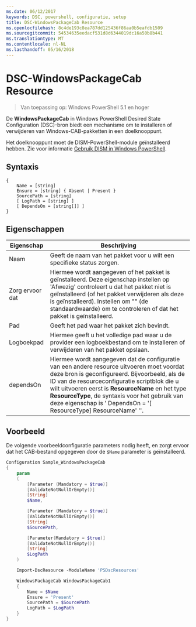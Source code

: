 ```yaml
---
ms.date: 06/12/2017
keywords: DSC, powershell, configuratie, setup
title: DSC-WindowsPackageCab Resource
ms.openlocfilehash: 8c4de193c8ea787dd125436f86aa0b5eafdb1509
ms.sourcegitcommit: 54534635eedacf531d8d6344019dc16a50b8b441
ms.translationtype: MT
ms.contentlocale: nl-NL
ms.lasthandoff: 05/16/2018
---
```

# <a name="dsc-windowspackagecab-resource"></a>DSC-WindowsPackageCab Resource

> Van toepassing op: Windows PowerShell 5.1 en hoger

De **WindowsPackageCab** in Windows PowerShell Desired State Configuration (DSC)-bron biedt een mechanisme om te installeren of verwijderen van Windows-CAB-pakketten in een doelknooppunt.

Het doelknooppunt moet de DISM-PowerShell-module geïnstalleerd hebben. Zie voor informatie [Gebruik DISM in Windows PowerShell](https://msdn.microsoft.com/en-us/windows/hardware/commercialize/manufacture/desktop/use-dism-in-windows-powershell-s14).


## <a name="syntax"></a>Syntaxis

```
{
    Name = [string]
    Ensure = [string] { Absent | Present }
    SourcePath = [string]
    [ LogPath = [string] ]
    [ DependsOn = [string[]] ]
}
```

## <a name="properties"></a>Eigenschappen

|  Eigenschap  |  Beschrijving   |
|---|---|
| Naam| Geeft de naam van het pakket voor u wilt een specifieke status zorgen.|
| Zorg ervoor dat| Hiermee wordt aangegeven of het pakket is geïnstalleerd. Deze eigenschap instellen op 'Afwezig' controleert u dat het pakket niet is geïnstalleerd (of het pakket verwijderen als deze is geïnstalleerd). Instellen om "" (de standaardwaarde) om te controleren of dat het pakket is geïnstalleerd.|
| Pad| Geeft het pad waar het pakket zich bevindt.|
| Logboekpad| Hiermee geeft u het volledige pad waar u de provider een logboekbestand om te installeren of verwijderen van het pakket opslaan.|
| dependsOn | Hiermee wordt aangegeven dat de configuratie van een andere resource uitvoeren moet voordat deze bron is geconfigureerd. Bijvoorbeeld, als de ID van de resourceconfiguratie scriptblok die u wilt uitvoeren eerst is **ResourceName** en het type **ResourceType**, de syntaxis voor het gebruik van deze eigenschap is ' DependsOn = '[ ResourceType] ResourceName' ''.|

## <a name="example"></a>Voorbeeld

De volgende voorbeeldconfiguratie parameters nodig heeft, en zorgt ervoor dat het CAB-bestand opgegeven door de `$Name` parameter is geïnstalleerd.

```powershell
Configuration Sample_WindowsPackageCab
{
    param
    (
        [Parameter (Mandatory = $true)]
        [ValidateNotNullOrEmpty()]
        [String]
        $Name,

        [Parameter (Mandatory = $true)]
        [ValidateNotNullOrEmpty()]
        [String]
        $SourcePath,

        [Parameter(Mandatory = $true)]
        [ValidateNotNullOrEmpty()]
        [String]
        $LogPath
    )

    Import-DscResource -ModuleName 'PSDscResources'

    WindowsPackageCab WindowsPackageCab1
    {
        Name = $Name
        Ensure = 'Present'
        SourcePath = $SourcePath
        LogPath = $LogPath
    }
}
```